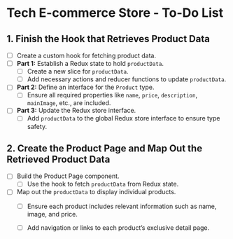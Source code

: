 # Tech E-commerce Store - To-Do List

## 1. Finish the Hook that Retrieves Product Data
- [ ] Create a custom hook for fetching product data.
- [ ] **Part 1:** Establish a Redux state to hold `productData`.
  - [ ] Create a new slice for `productData`.
  - [ ] Add necessary actions and reducer functions to update `productData`.
- [ ] **Part 2:** Define an interface for the `Product` type.
  - [ ] Ensure all required properties like `name`, `price`, `description`, `mainImage`, etc., are included.
- [ ] **Part 3:** Update the Redux store interface.
  - [ ] Add `productData` to the global Redux store interface to ensure type safety.

## 2. Create the Product Page and Map Out the Retrieved Product Data
- [ ] Build the Product Page component.
  - [ ] Use the hook to fetch `productData` from Redux state.
- [ ] Map out the `productData` to display individual products.
  - [ ] Ensure each product includes relevant information such as name, image, and price.
  - [ ] Add navigation or links to each product’s exclusive detail page.


